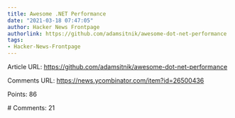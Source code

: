 ```yaml
---
title: Awesome .NET Performance
date: "2021-03-18 07:47:05"
author: Hacker News Frontpage
authorlink: https://github.com/adamsitnik/awesome-dot-net-performance
tags:
- Hacker-News-Frontpage
---
```


<p>Article URL: <a href="https://github.com/adamsitnik/awesome-dot-net-performance">https://github.com/adamsitnik/awesome-dot-net-performance</a></p>
<p>Comments URL: <a href="https://news.ycombinator.com/item?id=26500436">https://news.ycombinator.com/item?id=26500436</a></p>
<p>Points: 86</p>
<p># Comments: 21</p>
